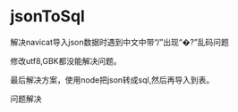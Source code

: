 # jsonToSql
解决navicat导入json数据时遇到中文中带“/”出现“�?”乱码问题

修改utf8,GBK都没能解决问题。

最后解决方案，使用node把json转成sql,然后再导入到表。

问题解决
